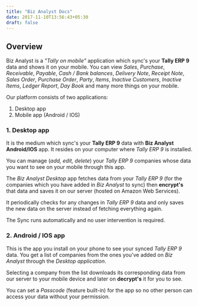 ```yaml
---
title: "Biz Analyst Docs"
date: 2017-11-10T13:56:43+05:30
draft: false
---
```


## Overview

Biz Analyst is a *&quot;Tally on mobile&quot;* application which sync's your **Tally ERP 9** data and shows it on your mobile. You can view *Sales*, *Purchase*, *Receivable*, *Payable*, *Cash / Bank balances*, *Delivery Note*, *Receipt Note*, *Sales Order*, *Purchase Order*, *Party*, *Items*, *Inactive Customers*, *Inactive Items*, *Ledger Report*, *Day Book* and many more things on your mobile. 

Our platform consists of two applications:
1. Desktop app
2. Mobile app (Android / IOS)

### 1. Desktop app

It is the medium which sync's your **Tally ERP 9** data with **Biz Analyst Android/IOS** app. It resides on your computer where *Tally ERP 9* is installed.

You can manage (*add, edit, delete*) your *Tally ERP 9* companies whose data you want to see on your mobile through this app.

The *Biz Analyst Desktop* app fetches data from your *Tally ERP 9* (for the companies which you have added in *Biz Analyst* to sync) then **encrypt's** that data and saves it on our server (hosted on Amazon Web Services).

It periodically checks for any changes in *Tally ERP 9* data and only saves the new data on the server instead of fetching everything again.

The Sync runs automatically and no user intervention is required.

### 2. Android / IOS app

This is the app you install on your phone to see your synced *Tally ERP 9* data. You get a list of companies from the ones you've added on *Biz Analyst* through the *Desktop application*.

Selecting a company from the list downloads its corresponding data from our server to your mobile device and later on **decrypt's** it for you to see.

You can set a *Passcode* (feature built-in) for the app so no other person can access your data without your permission.